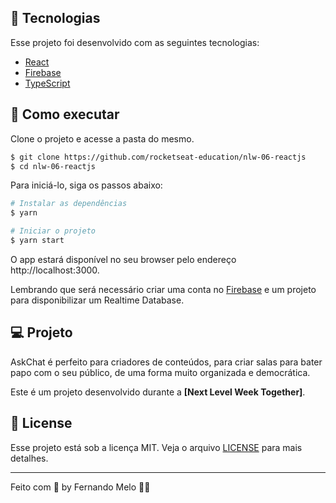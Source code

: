 ## 🧪 Tecnologias

Esse projeto foi desenvolvido com as seguintes tecnologias:

- [React](https://reactjs.org)
- [Firebase](https://firebase.google.com/)
- [TypeScript](https://www.typescriptlang.org/)

## 🚀 Como executar

Clone o projeto e acesse a pasta do mesmo.

```bash
$ git clone https://github.com/rocketseat-education/nlw-06-reactjs
$ cd nlw-06-reactjs
```

Para iniciá-lo, siga os passos abaixo:
```bash
# Instalar as dependências
$ yarn

# Iniciar o projeto
$ yarn start
```
O app estará disponível no seu browser pelo endereço http://localhost:3000.

Lembrando que será necessário criar uma conta no [Firebase](https://firebase.google.com/) e um projeto para disponibilizar um Realtime Database.

## 💻 Projeto

AskChat é perfeito para criadores de conteúdos, para criar salas para bater papo com o seu público, de uma forma muito organizada e democrática. 

Este é um projeto desenvolvido durante a **[Next Level Week Together]**.

## 📝 License

Esse projeto está sob a licença MIT. Veja o arquivo [LICENSE](LICENSE.md) para mais detalhes.

---

Feito com 💜 by Fernando Melo 👋🏻
